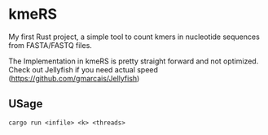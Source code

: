 # kmeRS

My first Rust project, a simple tool to count kmers in nucleotide sequences from FASTA/FASTQ files.<br>

The Implementation in kmeRS is pretty straight forward and not optimized.<br>
Check out Jellyfish if you need actual speed (https://github.com/gmarcais/Jellyfish)

## USage

`cargo run <infile> <k> <threads>`
